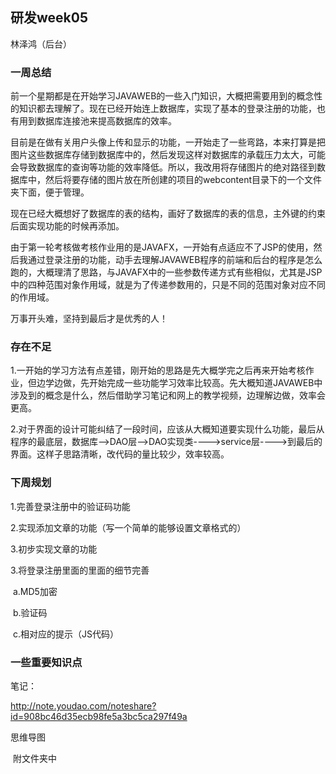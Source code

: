 ## 研发week05

林泽鸿（后台）

### 一周总结

前一个星期都是在开始学习JAVAWEB的一些入门知识，大概把需要用到的概念性的知识都去理解了。现在已经开始连上数据库，实现了基本的登录注册的功能，也有用到数据库连接池来提高数据库的效率。

目前是在做有关用户头像上传和显示的功能，一开始走了一些弯路，本来打算是把图片这些数据库存储到数据库中的，然后发现这样对数据库的承载压力太大，可能会导致数据库的查询等功能的效率降低。所以，我改用将存储图片的绝对路径到数据库中，然后将要存储的图片放在所创建的项目的webcontent目录下的一个文件夹下面，便于管理。

现在已经大概想好了数据库的表的结构，画好了数据库的表的信息，主外键的约束后面实现功能的时候再添加。

由于第一轮考核做考核作业用的是JAVAFX，一开始有点适应不了JSP的使用，然后我通过登录注册的功能，动手去理解JAVAWEB程序的前端和后台的程序是怎么跑的，大概理清了思路，与JAVAFX中的一些参数传递方式有些相似，尤其是JSP中的四种范围对象作用域，就是为了传递参数用的，只是不同的范围对象对应不同的作用域。

万事开头难，坚持到最后才是优秀的人！

### 存在不足

1.一开始的学习方法有点差错，刚开始的思路是先大概学完之后再来开始考核作业，但边学边做，先开始完成一些功能学习效率比较高。先大概知道JAVAWEB中涉及到的概念是什么，然后借助学习笔记和网上的教学视频，边理解边做，效率会更高。

2.对于界面的设计可能纠结了一段时间，应该从大概知道要实现什么功能，最后从程序的最底层，数据库-->DAO层-->DAO实现类---->service层---->到最后的界面。这样子思路清晰，改代码的量比较少，效率较高。



### 下周规划

1.完善登录注册中的验证码功能

2.实现添加文章的功能（写一个简单的能够设置文章格式的）

3.初步实现文章的功能

3.将登录注册里面的里面的细节完善

​	a.MD5加密

​	b.验证码

​	c.相对应的提示（JS代码）

### 一些重要知识点

笔记：

http://note.youdao.com/noteshare?id=908bc46d35ecb98fe5a3bc5ca297f49a

思维导图

​	附文件夹中

